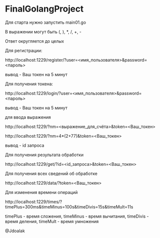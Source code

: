 # FinalGolangProject

Для старта нужно запустить main01.go

В выражении могут быть (, ), *, /, +, -

Ответ округляется до целых

Для регистрации:

http://localhost:1229/register/?user=<имя_пользователя>&password=<пароль>

вывод - Ваш токен на 5 минут

Для получения токена:

http://localhost:1229/login/?user=<имя_пользователя>&password=<пароль>

вывод - Ваш токен на 5 минут

для ввода выражения 

http://localhost:1229/?nm=<выражение_для_счёта>&token=<Ваш_токен>

http://localhost:1229/?nm=4*(2+77)&token=<Ваш_токен>

вывод - id запроса

Для получения результата обработки

http://localhost:1229/get/?id=<id_запроса>&token=<Ваш_токен>

Для получения всех сведений об обработке 

http://localhost:1229/data/?token=<Ваш_токен>

Для изменения времени операций 

http://localhost:1229/times/?timePlus=300ms&timeMinus=100s&timeDivis=15s&timeMult=11s

timePlus - время сложения, timeMinus - время вычитания, timeDivis - время деления, timeMult - время умножения

@Jdoalak

